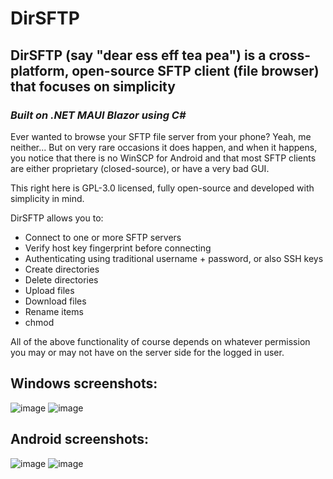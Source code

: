 # DirSFTP

## DirSFTP (say "dear ess eff tea pea") is a cross-platform, open-source SFTP client (file browser) that focuses on simplicity 

### _Built on .NET MAUI Blazor using C#_

Ever wanted to browse your SFTP file server from your phone? Yeah, me neither... But on very rare occasions it does happen, and when it happens, you notice that there is no WinSCP for Android and that most SFTP clients are either proprietary (closed-source), or have a very bad GUI.

This right here is GPL-3.0 licensed, fully open-source and developed with simplicity in mind.

DirSFTP allows you to:

- Connect to one or more SFTP servers
- Verify host key fingerprint before connecting
- Authenticating using traditional username + password, or also SSH keys
- Create directories
- Delete directories
- Upload files
- Download files
- Rename items
- chmod

All of the above functionality of course depends on whatever permission you may or may not have on the server side for the logged in user.

## Windows screenshots:
![image](https://github.com/GlitchedPolygons/DirSFTP/assets/37942667/e3921ec6-0f01-4ee7-b352-b62c77d5b328)
![image](https://github.com/GlitchedPolygons/DirSFTP/assets/37942667/223fe04a-c886-4d8b-8381-4c908313fe41)

## Android screenshots:
![image](https://github.com/GlitchedPolygons/DirSFTP/assets/37942667/cce6f04e-f576-43db-8b57-01bfafe20a21)
![image](https://github.com/GlitchedPolygons/DirSFTP/assets/37942667/c4bba678-d2cb-429f-8ba2-b7c24c1c6847)
